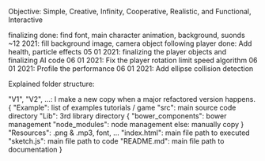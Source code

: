 Objective:
Simple, Creative, Infinity, Cooperative, Realistic, and Functional, Interactive

finalizing
done: find font, main character animation, background, suonds
~12 2021: fill background image, camera object following player
done: Add health, particle effects
05 01 2021: finalizing the player objects and finalizing AI code
06 01 2021: Fix the player rotation limit speed algorithm
06 01 2021: Profile the performance
06 01 2021: Add ellipse collision detection

Explained folder structure:

"V1", "V2", ...: I make a new copy when a major refactored version happens.
{
    "Example": list of examples tutorials / game
    "src": main source code directory
    "Lib": 3rd library directory
    {
        "bower_components": bower management
        "node_modules": node management
        else: manually copy
    }
    "Resources": .png & .mp3, font, ...
    "index.html": main file path to executed
    "sketch.js": main file path to code
    "README.md": main file path to documentation
}
